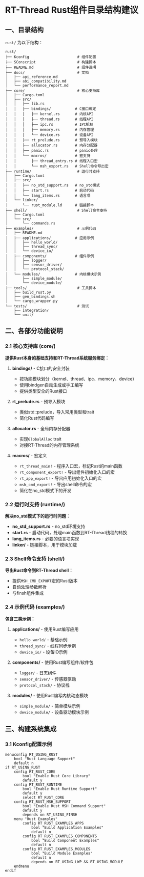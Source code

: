 # RT-Thread Rust组件目录结构建议

## 一、目录结构

 `rust/` 为以下结构：

```
rust/
├── Kconfig                      # 组件配置
├── SConscript                   # 构建脚本
├── README.md                    # 组件说明
├── docs/                        # 文档
│   ├── api_reference.md
│   ├── abi_compatibility.md
│   └── performance_report.md
├── core/                        # 核心支持库
│   ├── Cargo.toml
│   ├── src/
│   │   ├── lib.rs
│   │   ├── bindings/           # C接口绑定
│   │   │   ├── kernel.rs       # 内核API
│   │   │   ├── thread.rs       # 线程API
│   │   │   ├── ipc.rs          # IPC机制
│   │   │   ├── memory.rs       # 内存管理
│   │   │   └── device.rs       # 设备API
│   │   ├── rt_prelude.rs       # 预导入模块
│   │   ├── allocator.rs        # 内存分配器
│   │   ├── panic.rs            # panic处理
│   │   └── macros/             # 宏支持
│   │       ├── thread_entry.rs # 线程入口宏
│   │       └── msh_export.rs   # Shell命令导出宏
├── runtime/                     # 运行时支持
│   ├── Cargo.toml
│   ├── src/
│   │   ├── no_std_support.rs   # no_std模式
│   │   ├── start.rs            # 启动代码
│   │   └── lang_items.rs       # 语言项
│   └── linker/
│       └── rust_module.ld      # 链接脚本
├── shell/                       # Shell命令支持
│   ├── Cargo.toml
│   └── src/
│       └── commands.rs
├── examples/                    # 示例代码
│   ├── README.md
│   ├── applications/           # 应用示例
│   │   ├── hello_world/
│   │   ├── thread_sync/
│   │   └── device_io/
│   ├── components/             # 组件示例
│   │   ├── logger/
│   │   ├── sensor_driver/
│   │   └── protocol_stack/
│   └── modules/                # 内核模块示例
│       ├── simple_module/
│       └── device_module/
├── tools/                       # 工具脚本
│   ├── build_rust.py
│   ├── gen_bindings.sh
│   └── cargo_wrapper.py
└── tests/                       # 测试
    ├── integration/
    └── unit/
```

## 二、各部分功能说明

### 2.1 核心支持库 (core/)

**提供Rust本身的基础支持和RT-Thread系统服务绑定：**

1. **bindings/** - C接口的安全封装
   - 按功能模块划分（kernel、thread、ipc、memory、device）
   - 使用bindgen自动生成或手工编写
   - 提供类型安全的Rust接口

2. **rt_prelude.rs** - 预导入模块
   - 类似std::prelude，导入常用类型和trait
   - 简化Rust代码编写

3. **allocator.rs** - 全局内存分配器
   - 实现`GlobalAlloc` trait
   - 对接RT-Thread的内存管理系统

4. **macros/** - 宏定义
   - `rt_thread_main!` - 程序入口宏，标记Rust的main函数
   - `rt_component_export!` - 导出组件初始化入口的宏
   - `rt_app_export!` - 导出应用初始化入口的宏
   - `msh_cmd_export!` - 导出shell命令的宏
   - 简化在no_std模式下的开发

### 2.2 运行时支持 (runtime/)

**解决no_std模式下的运行时问题：**

- **no_std_support.rs** - no_std环境支持
- **start.rs** - 启动代码，处理main函数到RT-Thread线程的转换
- **lang_items.rs** - 必要的语言项实现
- **linker/** - 链接脚本，用于模块加载

### 2.3 Shell命令支持 (shell/)

**导出Rust命令到RT-Thread shell：**

- 提供`MSH_CMD_EXPORT`宏的Rust版本
- 自动处理参数解析
- 与finsh组件集成

### 2.4 示例代码 (examples/)

**包含三类示例：**

1. **applications/** - 使用Rust编写应用
   - `hello_world/` - 基础示例
   - `thread_sync/` - 线程同步示例
   - `device_io/` - 设备IO示例

2. **components/** - 使用Rust编写组件/软件包
   - `logger/` - 日志组件
   - `sensor_driver/` - 传感器驱动
   - `protocol_stack/` - 协议栈

3. **modules/** - 使用Rust编写内核动态模块
   - `simple_module/` - 简单模块示例
   - `device_module/` - 设备驱动模块示例

## 三、构建系统集成

### 3.1 Kconfig配置示例

```kconfig
menuconfig RT_USING_RUST
    bool "Rust Language Support"
    default n
if RT_USING_RUST
    config RT_RUST_CORE
        bool "Enable Rust Core Library"
        default y
    config RT_RUST_RUNTIME
        bool "Enable Rust Runtime Support"
        default y
        select RT_RUST_CORE
    config RT_RUST_MSH_SUPPORT
        bool "Enable Rust MSH Command Support"
        default y
        depends on RT_USING_FINSH
    menu "Rust Examples"
        config RT_RUST_EXAMPLES_APPS
            bool "Build Application Examples"
            default n
        config RT_RUST_EXAMPLES_COMPONENTS
            bool "Build Component Examples"
            default n
        config RT_RUST_EXAMPLES_MODULES
            bool "Build Module Examples"
            default n
            depends on RT_USING_LWP && RT_USING_MODULE
    endmenu
endif
```